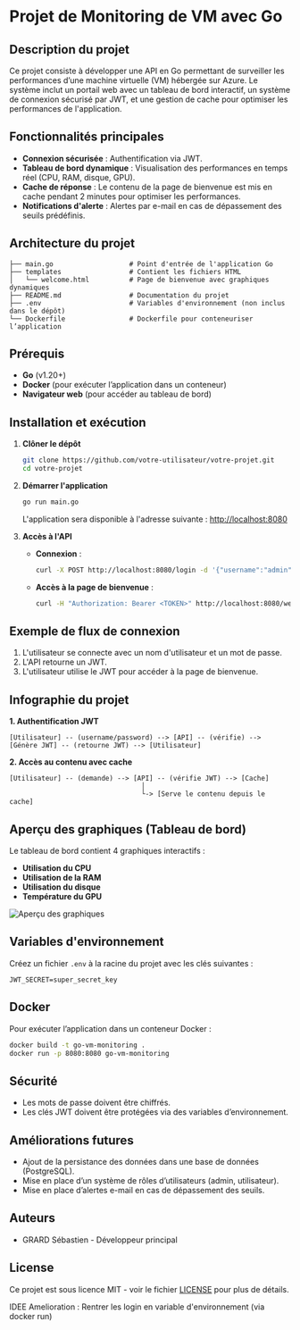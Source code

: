 # Projet de Monitoring de VM avec Go

## Description du projet
Ce projet consiste à développer une API en Go permettant de surveiller les performances d’une machine virtuelle (VM) hébergée sur Azure. Le système inclut un portail web avec un tableau de bord interactif, un système de connexion sécurisé par JWT, et une gestion de cache pour optimiser les performances de l'application.

## Fonctionnalités principales
- **Connexion sécurisée** : Authentification via JWT.
- **Tableau de bord dynamique** : Visualisation des performances en temps réel (CPU, RAM, disque, GPU).
- **Cache de réponse** : Le contenu de la page de bienvenue est mis en cache pendant 2 minutes pour optimiser les performances.
- **Notifications d'alerte** : Alertes par e-mail en cas de dépassement des seuils prédéfinis.

## Architecture du projet
```plaintext
├── main.go                   # Point d'entrée de l'application Go
├── templates                 # Contient les fichiers HTML
│   └── welcome.html          # Page de bienvenue avec graphiques dynamiques
├── README.md                 # Documentation du projet
├── .env                      # Variables d'environnement (non inclus dans le dépôt)
└── Dockerfile                # Dockerfile pour conteneuriser l’application
```

## Prérequis
- **Go** (v1.20+)
- **Docker** (pour exécuter l’application dans un conteneur)
- **Navigateur web** (pour accéder au tableau de bord)

## Installation et exécution
1. **Clôner le dépôt**
   ```bash
   git clone https://github.com/votre-utilisateur/votre-projet.git
   cd votre-projet
   ```
2. **Démarrer l'application**
   ```bash
   go run main.go
   ```
   L'application sera disponible à l'adresse suivante : [http://localhost:8080](http://localhost:8080)

3. **Accès à l'API**
   - **Connexion** :
     ```bash
     curl -X POST http://localhost:8080/login -d '{"username":"admin", "password":"password"}'
     ```
   - **Accès à la page de bienvenue** :
     ```bash
     curl -H "Authorization: Bearer <TOKEN>" http://localhost:8080/welcome
     ```

## Exemple de flux de connexion
1. L'utilisateur se connecte avec un nom d'utilisateur et un mot de passe.
2. L'API retourne un JWT.
3. L'utilisateur utilise le JWT pour accéder à la page de bienvenue.

## Infographie du projet

**1. Authentification JWT**
```
[Utilisateur] -- (username/password) --> [API] -- (vérifie) --> [Génère JWT] -- (retourne JWT) --> [Utilisateur]
```

**2. Accès au contenu avec cache**
```
[Utilisateur] -- (demande) --> [API] -- (vérifie JWT) --> [Cache]
                                 │
                                 └-> [Serve le contenu depuis le cache]
```

## Aperçu des graphiques (Tableau de bord)

Le tableau de bord contient 4 graphiques interactifs :
- **Utilisation du CPU**
- **Utilisation de la RAM**
- **Utilisation du disque**
- **Température du GPU**

![Aperçu des graphiques](https://via.placeholder.com/800x400.png?text=Graphiques+du+tableau+de+bord)

## Variables d'environnement
Créez un fichier `.env` à la racine du projet avec les clés suivantes :
```
JWT_SECRET=super_secret_key
```

## Docker
Pour exécuter l’application dans un conteneur Docker :
```bash
docker build -t go-vm-monitoring .
docker run -p 8080:8080 go-vm-monitoring
```

## Sécurité
- Les mots de passe doivent être chiffrés.
- Les clés JWT doivent être protégées via des variables d’environnement.

## Améliorations futures
- Ajout de la persistance des données dans une base de données (PostgreSQL).
- Mise en place d’un système de rôles d’utilisateurs (admin, utilisateur).
- Mise en place d’alertes e-mail en cas de dépassement des seuils.

## Auteurs
- GRARD Sébastien - Développeur principal

## License
Ce projet est sous licence MIT - voir le fichier [LICENSE](LICENSE) pour plus de détails.


IDEE Amelioration :
Rentrer les login en variable d'environnement (via docker run)
